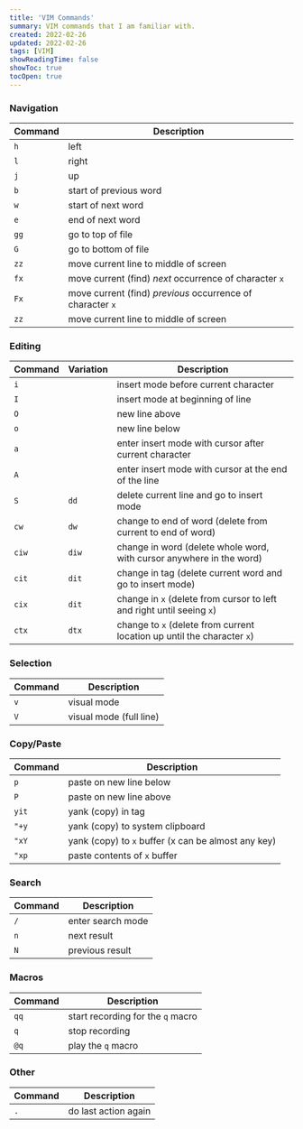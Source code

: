 ```yaml
---
title: 'VIM Commands'
summary: VIM commands that I am familiar with.
created: 2022-02-26
updated: 2022-02-26
tags: [VIM]
showReadingTime: false
showToc: true
tocOpen: true
---
```


### Navigation

| Command | Description                                                |
| ------- | ---------------------------------------------------------- |
| `h`     | left                                                       |
| `l`     | right                                                      |
| `j`     | up                                                         |
| `b`     | start of previous word                                     |
| `w`     | start of next word                                         |
| `e`     | end of next word                                           |
| `gg`    | go to top of file                                          |
| `G`     | go to bottom of file                                       |
| `zz`    | move current line to middle of screen                      |
| `fx`    | move current (find) _next_ occurrence of character `x`     |
| `Fx`    | move current (find) _previous_ occurrence of character `x` |
| `zz`    | move current line to middle of screen                      |

### Editing

| Command | Variation | Description                                                             |
| ------- | --------- | ----------------------------------------------------------------------- |
| `i`     |           | insert mode before current character                                    |
| `I`     |           | insert mode at beginning of line                                        |
| `O`     |           | new line above                                                          |
| `o`     |           | new line below                                                          |
| `a`     |           | enter insert mode with cursor after current character                   |
| `A`     |           | enter insert mode with cursor at the end of the line                    |
| `S`     | `dd`      | delete current line and go to insert mode                               |
| `cw`    | `dw`      | change to end of word (delete from current to end of word)              |
| `ciw`   | `diw`     | change in word (delete whole word, with cursor anywhere in the word)    |
| `cit`   | `dit`     | change in tag (delete current word and go to insert mode)               |
| `cix`   | `dit`     | change in `x` (delete from cursor to left and right until seeing `x`)   |
| `ctx`   | `dtx`     | change to `x` (delete from current location up until the character `x`) |

### Selection

| Command | Description             |
| ------- | ----------------------- |
| `v`     | visual mode             |
| `V`     | visual mode (full line) |

### Copy/Paste

| Command | Description                                         |
| ------- | --------------------------------------------------- |
| `p`     | paste on new line below                             |
| `P`     | paste on new line above                             |
| `yit`   | yank (copy) in tag                                  |
| `"+y`   | yank (copy) to system clipboard                     |
| `"xY`   | yank (copy) to `x` buffer (x can be almost any key) |
| `"xp`   | paste contents of `x` buffer                        |

### Search

| Command | Description       |
| ------- | ----------------- |
| `/`     | enter search mode |
| `n`     | next result       |
| `N`     | previous result   |

### Macros

| Command | Description                       |
| ------- | --------------------------------- |
| `qq`    | start recording for the `q` macro |
| `q`     | stop recording                    |
| `@q`    | play the `q` macro                |

### Other

| Command | Description          |
| ------- | -------------------- |
| `.`     | do last action again |
